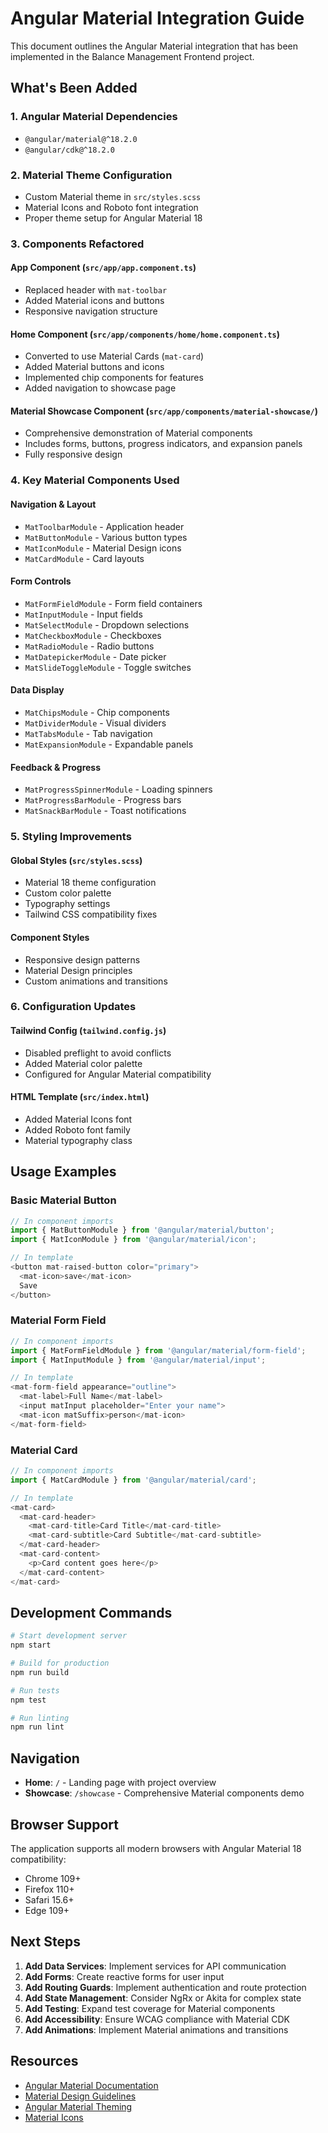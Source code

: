 # Angular Material Integration Guide

This document outlines the Angular Material integration that has been implemented in the Balance Management Frontend project.

## What's Been Added

### 1. Angular Material Dependencies
- `@angular/material@^18.2.0`
- `@angular/cdk@^18.2.0`

### 2. Material Theme Configuration
- Custom Material theme in `src/styles.scss`
- Material Icons and Roboto font integration
- Proper theme setup for Angular Material 18

### 3. Components Refactored

#### App Component (`src/app/app.component.ts`)
- Replaced header with `mat-toolbar`
- Added Material icons and buttons
- Responsive navigation structure

#### Home Component (`src/app/components/home/home.component.ts`)
- Converted to use Material Cards (`mat-card`)
- Added Material buttons and icons
- Implemented chip components for features
- Added navigation to showcase page

#### Material Showcase Component (`src/app/components/material-showcase/`)
- Comprehensive demonstration of Material components
- Includes forms, buttons, progress indicators, and expansion panels
- Fully responsive design

### 4. Key Material Components Used

#### Navigation & Layout
- `MatToolbarModule` - Application header
- `MatButtonModule` - Various button types
- `MatIconModule` - Material Design icons
- `MatCardModule` - Card layouts

#### Form Controls
- `MatFormFieldModule` - Form field containers
- `MatInputModule` - Input fields
- `MatSelectModule` - Dropdown selections
- `MatCheckboxModule` - Checkboxes
- `MatRadioModule` - Radio buttons
- `MatDatepickerModule` - Date picker
- `MatSlideToggleModule` - Toggle switches

#### Data Display
- `MatChipsModule` - Chip components
- `MatDividerModule` - Visual dividers
- `MatTabsModule` - Tab navigation
- `MatExpansionModule` - Expandable panels

#### Feedback & Progress
- `MatProgressSpinnerModule` - Loading spinners
- `MatProgressBarModule` - Progress bars
- `MatSnackBarModule` - Toast notifications

### 5. Styling Improvements

#### Global Styles (`src/styles.scss`)
- Material 18 theme configuration
- Custom color palette
- Typography settings
- Tailwind CSS compatibility fixes

#### Component Styles
- Responsive design patterns
- Material Design principles
- Custom animations and transitions

### 6. Configuration Updates

#### Tailwind Config (`tailwind.config.js`)
- Disabled preflight to avoid conflicts
- Added Material color palette
- Configured for Angular Material compatibility

#### HTML Template (`src/index.html`)
- Added Material Icons font
- Added Roboto font family
- Material typography class

## Usage Examples

### Basic Material Button
```typescript
// In component imports
import { MatButtonModule } from '@angular/material/button';
import { MatIconModule } from '@angular/material/icon';

// In template
<button mat-raised-button color="primary">
  <mat-icon>save</mat-icon>
  Save
</button>
```

### Material Form Field
```typescript
// In component imports
import { MatFormFieldModule } from '@angular/material/form-field';
import { MatInputModule } from '@angular/material/input';

// In template
<mat-form-field appearance="outline">
  <mat-label>Full Name</mat-label>
  <input matInput placeholder="Enter your name">
  <mat-icon matSuffix>person</mat-icon>
</mat-form-field>
```

### Material Card
```typescript
// In component imports
import { MatCardModule } from '@angular/material/card';

// In template
<mat-card>
  <mat-card-header>
    <mat-card-title>Card Title</mat-card-title>
    <mat-card-subtitle>Card Subtitle</mat-card-subtitle>
  </mat-card-header>
  <mat-card-content>
    <p>Card content goes here</p>
  </mat-card-content>
</mat-card>
```

## Development Commands

```bash
# Start development server
npm start

# Build for production
npm run build

# Run tests
npm test

# Run linting
npm run lint
```

## Navigation

- **Home**: `/` - Landing page with project overview
- **Showcase**: `/showcase` - Comprehensive Material components demo

## Browser Support

The application supports all modern browsers with Angular Material 18 compatibility:
- Chrome 109+
- Firefox 110+
- Safari 15.6+
- Edge 109+

## Next Steps

1. **Add Data Services**: Implement services for API communication
2. **Add Forms**: Create reactive forms for user input
3. **Add Routing Guards**: Implement authentication and route protection
4. **Add State Management**: Consider NgRx or Akita for complex state
5. **Add Testing**: Expand test coverage for Material components
6. **Add Accessibility**: Ensure WCAG compliance with Material CDK
7. **Add Animations**: Implement Material animations and transitions

## Resources

- [Angular Material Documentation](https://material.angular.io/)
- [Material Design Guidelines](https://material.io/design)
- [Angular Material Theming](https://material.angular.io/guide/theming)
- [Material Icons](https://fonts.google.com/icons)
